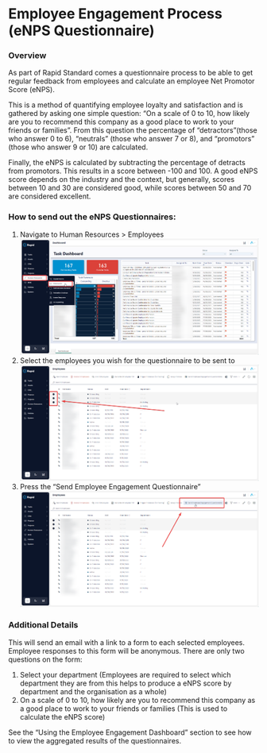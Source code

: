 # Employee Engagement Process (eNPS Questionnaire)

### Overview

As part of Rapid Standard comes a questionnaire process to be able to get regular feedback from employees and calculate an employee Net Promotor Score (eNPS).

This is a method of quantifying employee loyalty and satisfaction and is gathered by asking one simple question: “On a scale of 0 to 10, how likely are you to recommend this company as a good place to work to your friends or families”. From this question the percentage of “detractors”(those who answer 0 to 6), “neutrals” (those who answer 7 or 8), and “promotors” (those who answer 9 or 10) are calculated.

Finally, the eNPS is calculated by subtracting the percentage of detracts from promotors. This results in a score between -100 and 100. A good eNPS score depends on the industry and the context, but generally, scores between 10 and 30 are considered good, while scores between 50 and 70 are considered excellent.

### How to send out the eNPS Questionnaires:

1. Navigate to Human Resources &gt; Employees  
    [![image-1703651698901.png](./Wjh9cXTQiFM15MwK-image-1703651698901.png)](./Wjh9cXTQiFM15MwK-image-1703651698901.png)
2. Select the employees you wish for the questionnaire to be sent to  
    [![image-1703651762900.png](./K1eWBL1VcO94pj6O-image-1703651762900.png)](https://docs.rapidplatform.com/uploads/images/gallery/2023-12/K1eWBL1VcO94pj6O-image-1703651762900.png)
3. Press the “Send Employee Engagement Questionnaire”  
    [![image-1703651783541.png](./Zd47W1ocuJvx89Ms-image-1703651783541.png)](./Zd47W1ocuJvx89Ms-image-1703651783541.png)

### Additional Details

This will send an email with a link to a form to each selected employees. Employee responses to this form will be anonymous. There are only two questions on the form:

1. Select your department (Employees are required to select which department they are from this helps to produce a eNPS score by department and the organisation as a whole)
2. On a scale of 0 to 10, how likely are you to recommend this company as a good place to work to your friends or families (This is used to calculate the eNPS score)

See the “Using the Employee Engagement Dashboard” section to see how to view the aggregated results of the questionnaires.